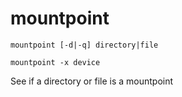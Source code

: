 # mountpoint

```
mountpoint [-d|-q] directory|file

mountpoint -x device
```

See if a directory or file is a mountpoint